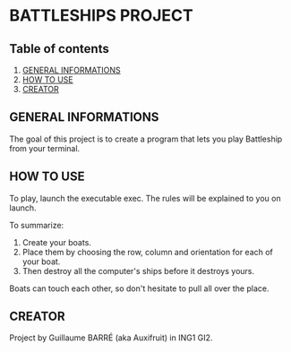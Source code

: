 # BATTLESHIPS PROJECT

## Table of contents
1. [GENERAL INFORMATIONS](#-general-informations)
2. [HOW TO USE](#how-to-use)
3. [CREATOR](#creator)

## GENERAL INFORMATIONS

The goal of this project is to create a program that lets you play Battleship from your terminal.

## HOW TO USE

To play, launch the executable exec. The rules will be explained to you on launch.

To summarize:
1. Create your boats.
2. Place them by choosing the row, column and orientation for each of your boat.
3. Then destroy all the computer's ships before it destroys yours.

Boats can touch each other, so don't hesitate to pull all over the place.

## CREATOR

Project by Guillaume BARRÉ (aka Auxifruit) in ING1 GI2.
